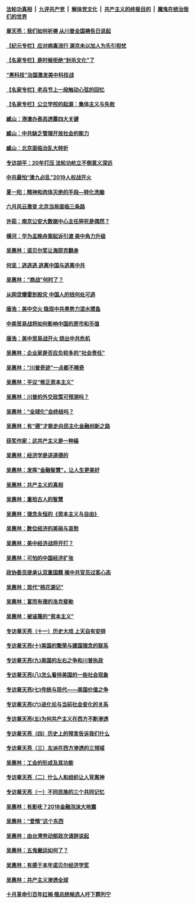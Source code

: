 ####  [法轮功真相](../../../../basic/blob/master/README.md?t=05211531) &nbsp;|&nbsp; [九评共产党](../../../../9ping.md/blob/master/README.md?t=05211531) &nbsp;|&nbsp; [解体党文化](../../../../jtdwh.md/blob/master/README.md?t=05211531)  &nbsp;|&nbsp; [共产主义的终极目的](../../../../gczydzjmd.md/blob/master/README.md?t=05211531) &nbsp;|&nbsp; [魔鬼在统治我们的世界](../../../../mgztzwmdsj.md/blob/master/README.md?t=05211531) 

#### [章天亮：我们如何祈祷 从川普全国祷告日说起](../pages/nsc423/n11944627.md?t=05211531) 

#### [【纪元专栏】应对病毒流行 渥京未以加人为先引担忧](../pages/nsc423/n11875714.md?t=05211531) 

#### [【名家专栏】是时候拒绝“封杀文化”了](../pages/nsc423/n11814093.md?t=05211531) 

#### [“黑科技”治国激发美中科技战](../pages/nsc423/n11638056.md?t=05211531) 

#### [【名家专栏】老兵节上一段触动心弦的回忆](../pages/nsc423/n11646016.md?t=05211531) 

#### [【名家专栏】公立学校的起源：集体主义与失败](../pages/nsc423/n11601833.md?t=05211531) 

#### [臧山：港澳办表态透露四大关键](../pages/nsc423/n11421628.md?t=05211531) 

#### [臧山：中共缺乏管理开放社会的能力](../pages/nsc423/n11407457.md?t=05211531) 

#### [臧山：北京面临治乱大转折](../pages/nsc423/n11406895.md?t=05211531) 

#### [专访胡平：20年打压 法轮功屹立不倒意义深远](../pages/nsc423/n11398800.md?t=05211531) 

#### [中共最怕“逢九必乱”2019人权战开火](../pages/nsc423/n11385248.md?t=05211531) 

#### [夏一阳：精神和肉体灭绝的手段—转化洗脑](../pages/nsc423/n11368250.md?t=05211531) 

#### [六月风云激变 北京当局面临三条路](../pages/nsc423/n11313668.md?t=05211531) 

#### [许茹：南京公安大数据中心主任猝死是偶然？](../pages/nsc423/n11064744.md?t=05211531) 

#### [横河：华为孟晚舟案起诉引渡 美中角力升级](../pages/nsc423/n11027230.md?t=05211531) 

#### [吴惠林：诺贝尔奖让海耶克翻身](../pages/nsc423/n10890049.md?t=05211531) 

#### [何坚：逃逃逃 逃离中国与逃离中共](../pages/nsc423/n10592891.md?t=05211531) 

#### [吴惠林：“商战”何时了？](../pages/nsc423/n10573558.md?t=05211531) 

#### [从网贷爆雷到股灾 中国人的钱何处可逃](../pages/nsc423/n10572800.md?t=05211531) 

#### [唐浩：美中交火 隐现中共黑势力混水摸鱼](../pages/nsc423/n10544040.md?t=05211531) 

#### [中美贸易战将如何影响中国的房市和币值](../pages/nsc423/n10543697.md?t=05211531) 

#### [唐浩：美中贸易战开火 烧出中共危机](../pages/nsc423/n10540126.md?t=05211531) 

#### [吴惠林：企业家是否应负较多的“社会责任”](../pages/nsc423/n10535022.md?t=05211531) 

#### [吴惠林：“川普奇迹”一点都不稀奇](../pages/nsc423/n10512808.md?t=05211531) 

#### [吴惠林：平议“修正资本主义”](../pages/nsc423/n10495724.md?t=05211531) 

#### [吴惠林：川普的外交政策可预测吗？](../pages/nsc423/n10462387.md?t=05211531) 

#### [吴惠林：“全球化”会终结吗？](../pages/nsc423/n10452838.md?t=05211531) 

#### [吴惠林：有“德”才能走向民主化金融创新之路](../pages/nsc423/n10432292.md?t=05211531) 

#### [获奖作家：这共产主义是一种癌](../pages/nsc423/n10431541.md?t=05211531) 

#### [吴惠林：经济学是讲道德的](../pages/nsc423/n10398014.md?t=05211531) 

#### [吴惠林：发挥“金融智慧”，让人生更美好](../pages/nsc423/n10375019.md?t=05211531) 

#### [吴惠林：共产主义的真相](../pages/nsc423/n10351394.md?t=05211531) 

#### [吴惠林：重拾古人的智慧](../pages/nsc423/n10337691.md?t=05211531) 

#### [吴惠林：理念永恒的《资本主义与自由》](../pages/nsc423/n10316274.md?t=05211531) 

#### [吴惠林：数位经济的美丽与哀愁](../pages/nsc423/n10292946.md?t=05211531) 

#### [吴惠林：美中经济战将开打？](../pages/nsc423/n10258825.md?t=05211531) 

#### [吴惠林：可怕的中国经济扩张](../pages/nsc423/n10219147.md?t=05211531) 

#### [政协委员提承认双重国籍 揭中共官员过客心态](../pages/nsc423/n10208809.md?t=05211531) 

#### [吴惠林：现代“桃花源记”](../pages/nsc423/n10185234.md?t=05211531) 

#### [吴惠林：富而有德的洛克斐勒](../pages/nsc423/n10142264.md?t=05211531) 

#### [吴惠林：被诬蔑的“资本主义”](../pages/nsc423/n10124816.md?t=05211531) 

#### [专访章天亮（十一）历史大戏 上天自有安排](../pages/nsc423/n10094905.md?t=05211531) 

#### [专访章天亮(十)美国的繁荣与建国理念的联系](../pages/nsc423/n10094899.md?t=05211531) 

#### [专访章天亮(九)美国的左右之争和川普执政](../pages/nsc423/n10094889.md?t=05211531) 

#### [专访章天亮(八)怎么看待美国的一些社会现象](../pages/nsc423/n10094857.md?t=05211531) 

#### [专访章天亮(七)传统与现代——美国价值之争](../pages/nsc423/n10093140.md?t=05211531) 

#### [专访章天亮(六)进化论与当前社会变化的关系](../pages/nsc423/n10092036.md?t=05211531) 

#### [专访章天亮(五)为何共产主义在西方不断渗透](../pages/nsc423/n10083620.md?t=05211531) 

#### [专访章天亮（四）历史上的预言告诉我们什么](../pages/nsc423/n10083606.md?t=05211531) 

#### [专访章天亮（三）左派在西方渗透的三领域](../pages/nsc423/n10081115.md?t=05211531) 

#### [吴惠林：工会的形成及其功能](../pages/nsc423/n10080633.md?t=05211531) 

#### [专访章天亮（二）什么人和组织让人背离神](../pages/nsc423/n10076637.md?t=05211531) 

#### [专访章天亮（一）不同民族的三个共同记忆](../pages/nsc423/n10074188.md?t=05211531) 

#### [吴惠林：有影呒？2018金融泡沫大地震](../pages/nsc423/n10040534.md?t=05211531) 

#### [吴惠林：“爱情”这个东西](../pages/nsc423/n10019423.md?t=05211531) 

#### [吴惠林：由台湾劳动部政次请辞说起](../pages/nsc423/n9979679.md?t=05211531) 

#### [吴惠林：五鬼搬运如何了？](../pages/nsc423/n9925338.md?t=05211531) 

#### [吴惠林：有感于本年诺贝尔经济学奖](../pages/nsc423/n9871883.md?t=05211531) 

#### [吴惠林：共产主义渗透全球](../pages/nsc423/n9812748.md?t=05211531) 

#### [十月革命引百年红祸 俄总统候选人吁下葬列宁](../pages/nsc423/n9810182.md?t=05211531) 

